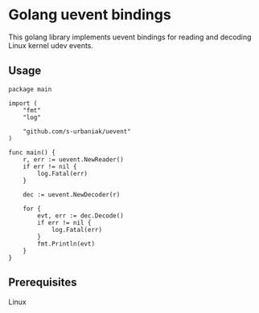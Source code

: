 # Golang uevent bindings

This golang library implements uevent bindings for reading and decoding Linux kernel udev events.

## Usage

```
package main

import (
	"fmt"
	"log"

	"github.com/s-urbaniak/uevent"
)

func main() {
	r, err := uevent.NewReader()
	if err != nil {
		log.Fatal(err)
	}

	dec := uevent.NewDecoder(r)

	for {
		evt, err := dec.Decode()
		if err != nil {
			log.Fatal(err)
		}
		fmt.Println(evt)
	}
}
```

## Prerequisites

Linux
